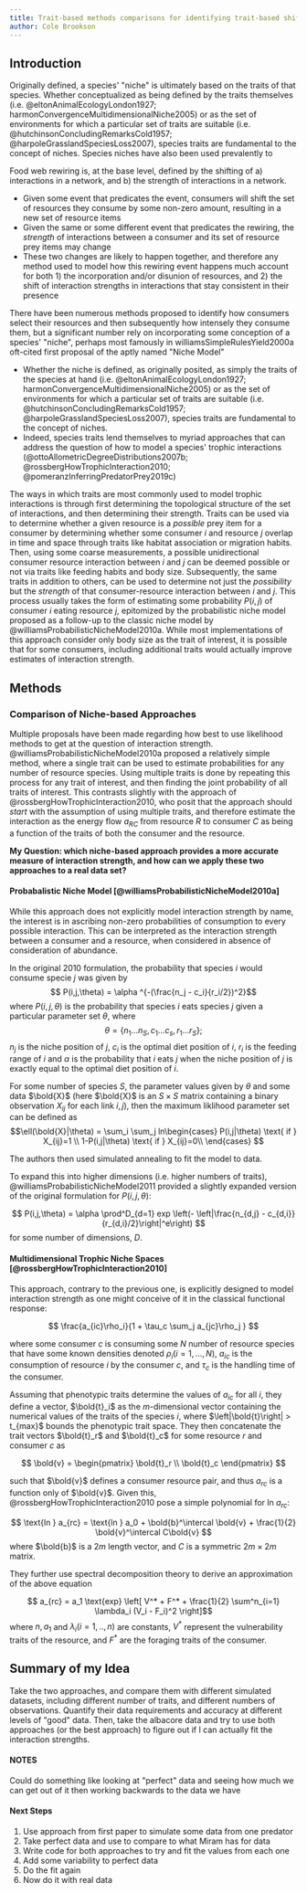 ```yaml
---
title: Trait-based methods comparisons for identifying trait-based shifts in Albacore Tuna diets
author: Cole Brookson
---
```


## Introduction

Originally defined, a species' "niche" is ultimately based on the traits of that species. Whether conceptualized as being defined by the traits themselves (i.e. @eltonAnimalEcologyLondon1927; harmonConvergenceMultidimensionalNiche2005) or as the set of environments for which a particular set of traits are suitable (i.e. @hutchinsonConcludingRemarksCold1957; @harpoleGrasslandSpeciesLoss2007), species traits are fundamental to the concept of niches. Species niches have also been used prevalently to 

Food web rewiring is, at the base level, defined by the shifting of a) interactions in a network, and b) the strength of interactions in a network. 

* Given some event that predicates the event, consumers will shift the set of resources they consume by some non-zero amount, resulting in a new set of resource items
* Given the same or some different event that predicates the rewiring, the *strength* of interactions between a consumer and its set of resource prey items may change
* These two changes are likely to happen together, and therefore any method used to model how this rewiring event happens much account for both 1) the incorporation and/or disunion of resources, and 2) the shift of interaction strengths in interactions that stay consistent in their presence

There have been numerous methods proposed to identify how consumers select their resources and then subsequently how intensely they consume them, but a significant number rely on incorporating some conception of a species' "niche", perhaps most famously in williamsSimpleRulesYield2000a oft-cited first proposal of the aptly named "Niche Model"
* Whether the niche is defined, as originally posited, as simply the traits of the species at hand (i.e. @eltonAnimalEcologyLondon1927; harmonConvergenceMultidimensionalNiche2005) or as the set of environments for which a particular set of traits are suitable (i.e. @hutchinsonConcludingRemarksCold1957; @harpoleGrasslandSpeciesLoss2007), species traits are fundamental to the concept of niches. 
* Indeed, species traits lend themselves to myriad approaches that can address the question of how to model a species' trophic interactions (@ottoAllometricDegreeDistributions2007b; @rossbergHowTrophicInteraction2010; @pomeranzInferringPredatorPrey2019c)

The ways in which traits are most commonly used to model trophic interactions is through first determining the topological structure of the set of interactions, and then determining their strength. Traits can be used via to determine whether a given resource is a *possible* prey item for a consumer by determining whether some consumer $i$ and resource $j$ overlap in time and space through traits like habitat association or migration habits. Then, using some coarse measurements, a possible unidirectional consumer resource interaction between $i$ and $j$ can be deemed possible or not via traits like feeding habits and body size. Subsequently, the same traits in addition to others, can be used to determine not just the *possibility* but the *strength* of that consumer-resource interaction between $i$ and $j$. This process usually takes the form of estimating some probability $P(i,j)$ of consumer $i$ eating resource $j$, epitomized by the probabilistic niche model proposed as a follow-up to the classic niche model by @williamsProbabilisticNicheModel2010a. While most implementations of this approach consider only body size as the trait of interest, it is possible that for some consumers, including additional traits would actually improve estimates of interaction strength. 


## Methods

### Comparison of Niche-based Approaches

Multiple proposals have been made regarding how best to use likelihood methods to get at the question of interaction strength. @williamsProbabilisticNicheModel2010a proposed a relatively simple method, where a single trait can be used to estimate probabilities for any number of resource species. Using multiple traits is done by repeating this process for any trait of interest, and then finding the joint probability of all traits of interest. This contrasts slightly with the approach of @rossbergHowTrophicInteraction2010, who posit that the approach should *start* with the assumption of using multiple traits, and therefore estimate the interaction as the energy flow $a_{RC}$ from resource $R$ to consumer $C$ as being a function of the traits of both the consumer and the resource.  

**My Question: which niche-based approach provides a more accurate measure of interaction strength, and how can we apply these two approaches to a real data set?**



#### Probabalistic Niche Model [@williamsProbabilisticNicheModel2010a]

While this approach does not explicitly model interaction strength by name, the interest is in ascribing non-zero probabilities of consumption to every possible interaction. This can be interpreted as the interaction strength between a consumer and a resource, when considered in absence of consideration of abundance. 

In the original 2010 formulation, the probability that species $i$ would consume specie $j$ was given by $$ P(i,j,\theta) = \alpha ^{-(\frac{n_j - c_i}{r_i/2})^2}$$ where $P(i,j,\theta)$ is the probability that species $i$ eats species $j$ given a particular parameter set $\theta$, where $$\theta = \{{n_1 ... n_S, c_1 ... c_s, r_1 ... r_S\}};$$ $n_j$ is the niche position of $j$, $c_i$ is the optimal diet position of $i$, $r_i$ is the feeding range of $i$ and $\alpha$ is the probability that $i$ eats $j$ when the niche position of $j$ is exactly equal to the optimal diet position of $i$. 

For some number of species $S$, the parameter values given by $\theta$ and some data $\bold{X}$ (here $\bold{X}$ is an $S \times S$ matrix containing a binary observation $X_{ij}$ for each link $i,j$), then the maximum liklihood parameter set can be defined as $$\ell(\bold{X}|\theta) = \sum_i \sum_j ln\begin{cases}
P(i,j|\theta) \text{ if } X_{ij}=1 \\
1-P(i,j|\theta) \text{ if } X_{ij}=0\\
\end{cases} $$

The authors then used simulated annealing to fit the model to data. 

To expand this into higher dimensions (i.e. higher numbers of traits), @williamsProbabilisticNicheModel2011 provided a slightly expanded version of the original formulation for $P(i,j,\theta)$:

$$ P(i,j,\theta) = \alpha \prod^D_{d=1} exp \left(- \left|\frac{n_{d,j} - c_{d,i}}{r_{d,i}/2}\right|^e\right) $$ for some number of dimensions, $D$.

#### Multidimensional Trophic Niche Spaces [@rossbergHowTrophicInteraction2010]

This approach, contrary to the previous one, is explicitly designed to model interaction strength as one might conceive of it in the classical functional response:

$$ \frac{a_{ic}\rho_i}{1 + \tau_c \sum_j a_{jc}\rho_j } $$

where some consumer $c$ is consuming some $N$ number of resource species that have some known densities denoted $\rho_i (i = 1, ..., N)$, $a_{ic}$ is the consumption of resource $i$ by the consumer $c$, and $\tau_c$ is the handling time of the consumer. 

Assuming that phenotypic traits determine the values of $a_{ic}$ for all $i$, they define a vector, $\bold{t}_i$ as the *m*-dimensional vector containing the numerical values of the traits of the species $i$, where $\left|\bold{t}\right| > t_{max}$ bounds the phenotypic trait space. They then concatenate the trait vectors $\bold{t}_r$ and $\bold{t}_c$ for some resource $r$ and consumer $c$ as 

$$ 
\bold{v} = 
\begin{pmatrix}
\bold{t}_r \\
\bold{t}_c
\end{pmatrix}
$$

such that $\bold{v}$ defines a consumer resource pair, and thus $a_{rc}$ is a function only of $\bold{v}$. Given this, @rossbergHowTrophicInteraction2010 pose a simple polynomial for $\text{ln }  a_{rc}$:

$$ \text{ln }  a_{rc} = \text{ln } a_0 + \bold{b}^\intercal \bold{v} + \frac{1}{2} \bold{v}^\intercal C\bold{v} $$ where $\bold{b}$ is a 2*m* length vector, and $C$ is a symmetric $2m \times 2m$ matrix. 

They further use spectral decomposition theory to derive an approximation of the above equation 

$$ a_{rc} = a_1 \text{exp} \left[ V^* + F^* + \frac{1}{2} \sum^n_{i=1} \lambda_i (V_i - F_i)^2 \right]$$ where $n, a_1$ and $\lambda_i (i = 1,..,n)$ are constants, $V^*$ represent the vulnerability traits of the resource, and $F^*$ are the foraging traits of the consumer.  





## Summary of my Idea

Take the two approaches, and compare them with different simulated datasets, including different number of traits, and different numbers of observations. Quantify their data requirements and accuracy at different levels of "good" data. Then, take the albacore data and try to use both approaches (or the best approach) to figure out if I can actually fit the interaction strengths. 








#### NOTES

Could do something like looking at "perfect" data and seeing how much we can get out of it then working backwards to the data we have

#### Next Steps

1. Use approach from first paper to simulate some data from one predator
2. Take perfect data and use to compare to what Miram has for data
3. Write code for both approaches to try and fit the values from each one
4. Add some variability to perfect data
5. Do the fit again
6. Now do it with real data

